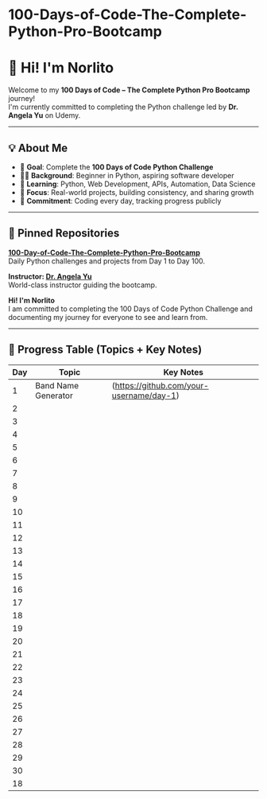 # 100-Days-of-Code-The-Complete-Python-Pro-Bootcamp
# 👋 Hi! I'm Norlito

Welcome to my **100 Days of Code – The Complete Python Pro Bootcamp** journey!  
I'm currently committed to completing the Python challenge led by **Dr. Angela Yu** on Udemy.

---

## 💡 About Me

- 🎯 **Goal**: Complete the **100 Days of Code Python Challenge**
- 👨‍💻 **Background**: Beginner in Python, aspiring software developer
- 🧠 **Learning**: Python, Web Development, APIs, Automation, Data Science
- 🚀 **Focus**: Real-world projects, building consistency, and sharing growth
- 📆 **Commitment**: Coding every day, tracking progress publicly

---

## 📌 Pinned Repositories

 **[100-Day-of-Code-The-Complete-Python-Pro-Bootcamp](https://github.com/your-username/100-Day-of-Code-The-Complete-Python-Pro-Bootcamp)**  
   Daily Python challenges and projects from Day 1 to Day 100.

 **Instructor: [Dr. Angela Yu](https://www.udemy.com/course/100-days-of-code/)**  
   World-class instructor guiding the bootcamp.

 **Hi! I'm Norlito**  
   I am committed to completing the 100 Days of Code Python Challenge and documenting my journey for everyone to see and learn from.

---

## 📘 Progress Table (Topics + Key Notes)

| Day | Topic                            | Key Notes |
|-----|----------------------------------|-------------------|
| 1   | Band Name Generator              | (https://github.com/your-username/day-1) |
| 2   |                                  |                                          |
| 3   |                                  |                                          |
| 4   |                                  |                                          |
| 5   |                                  |                                          |
| 6   |                                  |                                          |
| 7   |                                  |                                          |
| 8   |                                  |                                          |
| 9   |                                  |                                          |
| 10  |                                  |                                          |
| 11  |                                  |                                          |
| 12  |                                  |                                          |
| 13  |                                  |                                          |
| 14  |                                  |                                          |
| 15  |                                  |                                          |
| 16  |                                  |                                          |
| 17  |                                  |                                          |
| 18  |                                  |                                          |
| 19  |                                  |                                          |
| 20  |                                  |                                          |
| 21  |                                  |                                          |
| 22  |                                  |                                          |
| 23  |                                  |                                          |
| 24  |                                  |                                          |
| 25  |                                  |                                          |
| 26  |                                  |                                          |
| 27  |                                  |                                          |
| 28  |                                  |                                          |
| 29  |                                  |                                          |
| 30  |                                  |                                          |
| 18  |                                  |                                          |

